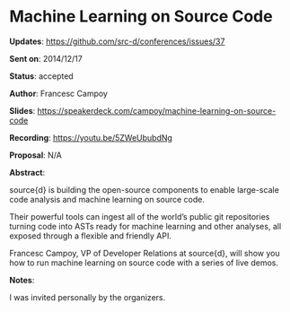 # Machine Learning on Source Code

**Updates**:  https://github.com/src-d/conferences/issues/37

**Sent on**:  2014/12/17

**Status**:  accepted

**Author**:  Francesc Campoy

**Slides**:  https://speakerdeck.com/campoy/machine-learning-on-source-code

**Recording**:  https://youtu.be/5ZWeUbubdNg

**Proposal**: N/A

**Abstract**:

source{d} is building the open-source components to enable large-scale code analysis and machine learning on source code.

Their powerful tools can ingest all of the world’s public git repositories turning code into ASTs ready for machine learning and other analyses, all exposed through a flexible and friendly API.

Francesc Campoy, VP of Developer Relations at source{d}, will show you how to run machine learning on source code with a series of live demos.

**Notes**:

I was invited personally by the organizers.